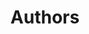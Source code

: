 ---
title: Authors
aliases:
  - authors
license: CC BY-NC-ND
# menu:
#     main: 
#         weight: -70
#         params:
#             icon: user
---